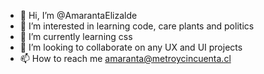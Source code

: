 - 👋 Hi, I’m @AmarantaElizalde
- 👀 I’m interested in learning code, care plants and politics
- 🌱 I’m currently learning css 
- 💞️ I’m looking to collaborate on any UX and UI projects
- 📫 How to reach me amaranta@metroycincuenta.cl

<!---
AmarantaElizalde/AmarantaElizalde is a ✨ special ✨ repository because its `README.md` (this file) appears on your GitHub profile.
You can click the Preview link to take a look at your changes.
--->
